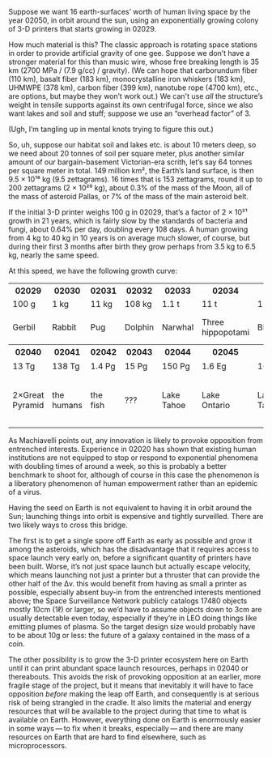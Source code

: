 Suppose we want 16 earth-surfaces’ worth of human living space by the
year 02050, in orbit around the sun, using an exponentially growing
colony of 3-D printers that starts growing in 02029.

How much material is this?  The classic approach is rotating space
stations in order to provide artificial gravity of one gee.  Suppose
we don’t have a stronger material for this than music wire, whose free
breaking length is 35 km (2700 MPa / (7.9 g/cc) / gravity).  (We can
hope that carborundum fiber (110 km), basalt fiber (183 km),
monocrystalline iron whiskers (183 km), UHMWPE (378 km), carbon fiber
(399 km), nanotube rope (4700 km), etc., are options, but maybe they
won’t work out.)  We can't use *all* the structure’s weight in tensile
supports against its own centrifugal force, since we also want lakes
and soil and stuff; suppose we use an “overhead factor” of 3.

(Ugh, I’m tangling up in mental knots trying to figure this out.)

So, uh, suppose our habitat soil and lakes etc. is about 10 meters
deep, so we need about 20 tonnes of soil per square meter, plus
another similar amount of our bargain-basement Victorian-era scrith,
let’s say 64 tonnes per square meter in total.  149 million km², the
Earth’s land surface, is then 9.5 × 10¹⁸ kg (9.5 zettagrams).  16
times that is 153 zettagrams, round it up to 200 zettagrams (2 × 10²⁰
kg), about 0.3% of the mass of the Moon, all of the mass of asteroid
Pallas, or 7% of the mass of the main asteroid belt.

If the initial 3-D printer weighs 100 g in 02029, that’s a factor of 2
× 10²¹ growth in 21 years, which is fairly slow by the standards of
bacteria and fungi, about 0.64% per day, doubling every 108 days.  A
human growing from 4 kg to 40 kg in 10 years is on average much
slower, of course, but during their first 3 months after birth they
grow perhaps from 3.5 kg to 6.5 kg, nearly the same speed.

At this speed, we have the following growth curve:

<table>
<tr><th>02029<th>02030<th>02031<th>02032<th>02033<th>02034<th>02035<th>02036<th>02037<th>02038<th>02039
<tr><td>100 g<td>1 kg<td>11 kg<td>108 kg<td>1.1 t<td>11 t<td>120 t<td>1.2 Gg<td>12 Gg<td>128 Gg<td>1.3 Tg
<tr><td>Gerbil<td>Rabbit<td>Pug<td>Dolphin<td>Narwhal
                                                 <td>Three hippopotami
                                                         <td>Blue whale
                                                                  <td>General Sherman
                                                                            <td>2×Pando
                                                                                     <td>La Tour CN
                                                                                               <td>Golden Gate Bridge
<tr><th>02040<th>02041<th>02042  <th>02043<th>02044 <th>02045 <th>02046<th>02047 <th>02048 <th>02049<th>02050
<tr><td>13 Tg<td>138 Tg<td>1.4 Pg<td>15 Pg<td>150 Pg<td>1.6 Eg<td>16 Eg<td>160 Eg<td>1.7 Zg<td>17 Zg<th>180 Zg
<tr><td>2×Great Pyramid
             <td>the humans
                       <td>the fish
                                 <td>???  <td>Lake Tahoe
                                                    <td>Lake Ontario
                                                              <td>Lake Tanganyika
                                                                       <td>Gulf of California
                                                                                  <td>Gulf of Mexico
                                                                                           <td>Arctic Ocean, or asteroid Euphrosyne
                                                                                                    <td>Indian Ocean, or asteroid Pallas
</table>

As Machiavelli points out, any innovation is likely to provoke
opposition from entrenched interests.  Experience in 02020 has shown
that existing human institutions are not equipped to stop or respond
to exponential phenomena with doubling times of around a week, so this
is probably a better benchmark to shoot for, although of course in
this case the phenomenon is a liberatory phenomenon of human
empowerment rather than an epidemic of a virus.

Having the seed on Earth is not equivalent to having it in orbit
around the Sun; launching things into orbit is expensive and tightly
surveilled.  There are two likely ways to cross this bridge.

The first is to get a single spore off Earth as early as possible and
grow it among the asteroids, which has the disadvantage that it
requires access to space launch very early on, before a significant
quantity of printers have been built.  Worse, it’s not just space
launch but actually escape velocity, which means launching not just a
printer but a thruster that can provide the other half of the Δv.
this would benefit from having as small a printer as possible,
especially absent buy-in from the entrenched interests mentioned
above; the Space Surveillance Network publicly catalogs 17480 objects
mostly 10cm (1ℓ) or larger, so we’d have to assume objects down to 3cm
are usually detectable even today, especially if they’re in LEO doing
things like emitting plumes of plasma.  So the target design size
would probably have to be about 10g or less: the future of a galaxy
contained in the mass of a coin.

The other possibility is to grow the 3-D printer ecosystem here on
Earth until it can print abundant space launch resources, perhaps in
02040 or thereabouts.  This avoids the risk of provoking opposition at
an earlier, more fragile stage of the project, but it means that
inevitably it will have to face opposition *before* making the leap
off Earth, and consequently is at serious risk of being strangled in
the cradle.  It also limits the material and energy resources that
will be available to the project during that time to what is available
on Earth.  However, everything done on Earth is enormously easier in
some ways — to fix when it breaks, especially — and there are many
resources on Earth that are hard to find elsewhere, such as
microprocessors.
